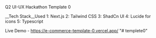 Q2 UI-UX Hackathon 
Template 0

__Tech Stack__Used
1: Next.js
2: Tailwind CSS
3: ShadCn UI
4: Lucide for icons
5: Typescript





Live Demo - https://e-commerce-template-0.vercel.app/
"# templete0" 
